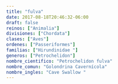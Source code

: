 ```yaml
---
title: "fulva"
date: 2017-08-18T20:46:32-06:00
draft: false
reinos: ["Animalia"]
divisiones: ["Chordata"]
clases: ["Aves"]
ordenes: ["Passeriformes"]
familias: ["Hirundinidae "]
generos: ["Petrochelidon"]
nombre_cientifico: "Petrochelidon fulva"
nombre_comun: "Golondrina Cavernícola"
nombre_ingles: "Cave Swallow "
---
```

